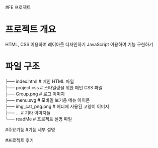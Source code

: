 #FE 프로젝트
# 프로젝트 개요
HTML, CSS 이용하여 레이아웃 디자인하기
JavaScript 이용하여 기능 구현하기

# 파일 구조
├── index.html               # 메인 HTML 파일  
├── project.css              # 스타일링을 위한 메인 CSS 파일  
├── Group.png            # 로고 이미지  
├── menu.svg             # 모바일 보기용 메뉴 아이콘  
├── img_cat_png.png      # 헤더에 사용된 고양이 이미지  
├── ...                  # 기타 이미지들  
└── readMe              # 프로젝트 설명 파일  

#주요기능
#기능 세부 설명

#프로젝트 후기
